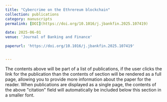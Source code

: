 ```yaml
---
title: "Cybercrime on the Ethrereum blockchain"
collection: publications
category: manuscripts
permalink: [DOI](https://doi.org/10.1016/j.jbankfin.2025.107419)

date: 2025-06-01
venue: 'Journal of Banking and Finance'

paperurl: 'https://doi.org/10.1016/j.jbankfin.2025.107419'


---
```

The contents above will be part of a list of publications, if the user clicks the link for the publication than the contents of section will be rendered as a full page, allowing you to provide more information about the paper for the reader. When publications are displayed as a single page, the contents of the above "citation" field will automatically be included below this section in a smaller font.
